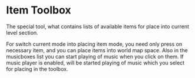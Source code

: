 # Item Toolbox
The special tool, what contains lists of available items for place into current level section.

For switch current mode into placing item mode, you need only press on necessary item, and you can place items into world map space. Also in the musicboxes list you can start playing of music when you click on them. If music player is enabled, will be started playing of music which you select for placing in the toolbox.																
<ImageZoom 
  alt="WorldEdit_Item_toolbox1"
  url="screenshots/WorldEditing/WorldEdit_Item_toolbox1.png" 
  :border="true" 
/>
<ImageZoom 
  alt="WorldEdit_Item_toolbox"
  url="screenshots/WorldEditing/WorldEdit_Item_toolbox.png" 
  :border="true" 
/>
<ImageZoom 
  alt="WorldEdit_Item_toolbox2"
  url="screenshots/WorldEditing/WorldEdit_Item_toolbox2.png" 
  :border="true" 
/>